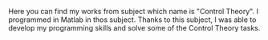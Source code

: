 Here you can find my works from subject which name is "Control Theory". I programmed in Matlab in thos subject. Thanks to this subject,
I was able to develop my programming skills and solve some of the Control Theory tasks.